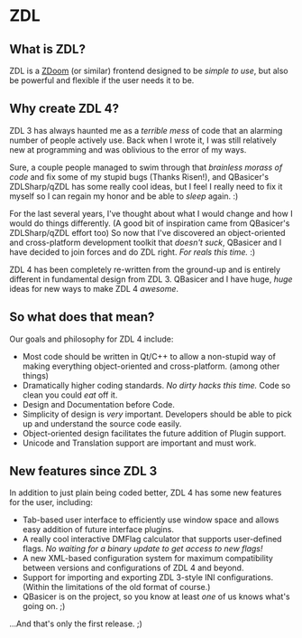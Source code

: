 ZDL
===

What is ZDL?
------------

ZDL is a [ZDoom](http://zdoom.org/) (or similar) frontend designed to be
*simple to use*, but also be powerful and flexible if the user needs it to be.

Why create ZDL 4?
-----------------

ZDL 3 has always haunted me as a *terrible mess* of code that an alarming number
of people actively use. Back when I wrote it, I was still relatively new at
programming and was oblivious to the error of my ways. 

Sure, a couple people managed to swim through that *brainless morass of code*
and fix some of my stupid bugs (Thanks Risen!), and QBasicer's ZDLSharp/qZDL has
some really cool ideas, but I feel I really need to fix it myself so I can
regain my honor and be able to *sleep* again. :)

For the last several years, I've thought about what I would change and how I
would do things differently. (A good bit of inspiration came from QBasicer's
ZDLSharp/qZDL effort too) So now that I've discovered an object-oriented and
cross-platform development toolkit that *doesn't suck*, QBasicer and I have
decided to join forces and do ZDL right. *For reals this time.* :)

ZDL 4 has been completely re-written from the ground-up and is entirely
different in fundamental design from ZDL 3. QBasicer and I have huge, *huge*
ideas for new ways to make ZDL 4 *awesome*.

So what does that mean?
-----------------------

Our goals and philosophy for ZDL 4 include:

 * Most code should be written in Qt/C++ to allow a non-stupid way of making
   everything object-oriented and cross-platform. (among other things)
 * Dramatically higher coding standards. *No dirty hacks this time.* Code so
   clean you could *eat* off it.
 * Design and Documentation before Code.
 * Simplicity of design is *very* important. Developers should be able to pick
   up and understand the source code easily.
 * Object-oriented design facilitates the future addition of Plugin support.
 * Unicode and Translation support are important and must work.

New features since ZDL 3
------------------------

In addition to just plain being coded better, ZDL 4 has some new features for
the user, including:

 * Tab-based user interface to efficiently use window space and allows easy
   addition of future interface plugins.
 * A really cool interactive DMFlag calculator that supports user-defined flags.
   *No waiting for a binary update to get access to new flags!*
 * A new XML-based configuration system for maximum compatibility between
   versions and configurations of ZDL 4 and beyond.
 * Support for importing and exporting ZDL 3-style INI configurations. (Within
   the limitations of the old format of course.)
 * QBasicer is on the project, so you know at least *one* of us knows what's
   going on. ;)

...And that's only the first release. ;)

